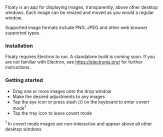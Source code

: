 Floaty is an app for displaying images, transparently, above other desktop windows. Each image can be resized and moved as you would a regular window.

Supported image formats include PNG, JPEG and other web browser supported types.

<h3>Installation</h3>

Floaty requires Electron to run. A standalone build is coming soon. If you are not familiar with Electron, see https://electronjs.org/ for further instructions.

<h3>Getting started</h3>

- Drag one or more images onto the drop window
- Make the desired adjustments to any images
- Tap the eye icon or press slash (/) on the keyboard to enter covert mode<sup>1</sup>
- Tap the tray icon to leave covert mode</li>

<sup>1</sup> In covert mode images are non-interactive and appear above all other desktop windows
